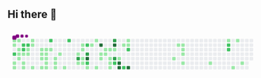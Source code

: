 ## Hi there 👋

<!--
**GhulamDarisFauzan/GhulamDarisFauzan** is a ✨ _special_ ✨ repository because its `README.md` (this file) appears on your GitHub profile.

Here are some ideas to get you started:

- 🔭 I’m currently working on ...
- 🌱 I’m currently learning ...
- 👯 I’m looking to collaborate on ...
- 🤔 I’m looking for help with ...
- 💬 Ask me about ...
- 📫 How to reach me: ...
- 😄 Pronouns: ...
- ⚡ Fun fact: ...
-->



<svg viewBox="-16 -32 880 192" width="880" height="192" xmlns="http://www.w3.org/2000/svg"><desc>Generated with https://github.com/Platane/snk</desc><style>:root{--cb:#1b1f230a;--cs:purple;--ce:#ebedf0;--c0:#ebedf0;--c1:#9be9a8;--c2:#40c463;--c3:#30a14e;--c4:#216e39}.c{shape-rendering:geometricPrecision;fill:var(--ce);stroke-width:1px;stroke:var(--cb);animation:none 32300ms linear infinite;width:12px;height:12px}@keyframes c0{0.3%{fill:var(--c1)}0.32%,100%{fill:var(--ce)}}.c.c0{fill:var(--c1);animation-name:c0}@keyframes c1{1.23%{fill:var(--c1)}1.25%,100%{fill:var(--ce)}}.c.c1{fill:var(--c1);animation-name:c1}@keyframes c2{73.67%{fill:var(--c2)}73.69%,100%{fill:var(--ce)}}.c.c2{fill:var(--c2);animation-name:c2}@keyframes c3{11.14%{fill:var(--c1)}11.16%,100%{fill:var(--ce)}}.c.c3{fill:var(--c1);animation-name:c3}@keyframes c4{11.45%{fill:var(--c1)}11.47%,100%{fill:var(--ce)}}.c.c4{fill:var(--c1);animation-name:c4}@keyframes c5{0.61%{fill:var(--c1)}0.63%,100%{fill:var(--ce)}}.c.c5{fill:var(--c1);animation-name:c5}@keyframes c6{1.85%{fill:var(--c1)}1.87%,100%{fill:var(--ce)}}.c.c6{fill:var(--c1);animation-name:c6}@keyframes c7{2.16%{fill:var(--c1)}2.18%,100%{fill:var(--ce)}}.c.c7{fill:var(--c1);animation-name:c7}@keyframes c8{10.52%{fill:var(--c1)}10.54%,100%{fill:var(--ce)}}.c.c8{fill:var(--c1);animation-name:c8}@keyframes c9{72.44%{fill:var(--c2)}72.46%,100%{fill:var(--ce)}}.c.c9{fill:var(--c2);animation-name:c9}@keyframes ca{72.75%{fill:var(--c2)}72.77%,100%{fill:var(--ce)}}.c.ca{fill:var(--c2);animation-name:ca}@keyframes cb{2.47%{fill:var(--c1)}2.49%,100%{fill:var(--ce)}}.c.cb{fill:var(--c1);animation-name:cb}@keyframes cc{9.9%{fill:var(--c1)}9.92%,100%{fill:var(--ce)}}.c.cc{fill:var(--c1);animation-name:cc}@keyframes cd{9.59%{fill:var(--c1)}9.61%,100%{fill:var(--ce)}}.c.cd{fill:var(--c1);animation-name:cd}@keyframes ce{72.13%{fill:var(--c2)}72.15%,100%{fill:var(--ce)}}.c.ce{fill:var(--c2);animation-name:ce}@keyframes cf{3.09%{fill:var(--c1)}3.11%,100%{fill:var(--ce)}}.c.cf{fill:var(--c1);animation-name:cf}@keyframes cg{2.78%{fill:var(--c1)}2.8%,100%{fill:var(--ce)}}.c.cg{fill:var(--c1);animation-name:cg}@keyframes ch{4.01%{fill:var(--c1)}4.03%,100%{fill:var(--ce)}}.c.ch{fill:var(--c1);animation-name:ch}@keyframes ci{3.71%{fill:var(--c1)}3.73%,100%{fill:var(--ce)}}.c.ci{fill:var(--c1);animation-name:ci}@keyframes cj{8.97%{fill:var(--c1)}8.99%,100%{fill:var(--ce)}}.c.cj{fill:var(--c1);animation-name:cj}@keyframes ck{5.25%{fill:var(--c1)}5.27%,100%{fill:var(--ce)}}.c.ck{fill:var(--c1);animation-name:ck}@keyframes cl{6.8%{fill:var(--c1)}6.82%,100%{fill:var(--ce)}}.c.cl{fill:var(--c1);animation-name:cl}@keyframes cm{7.11%{fill:var(--c1)}7.13%,100%{fill:var(--ce)}}.c.cm{fill:var(--c1);animation-name:cm}@keyframes cn{8.35%{fill:var(--c1)}8.37%,100%{fill:var(--ce)}}.c.cn{fill:var(--c1);animation-name:cn}@keyframes co{5.56%{fill:var(--c1)}5.58%,100%{fill:var(--ce)}}.c.co{fill:var(--c1);animation-name:co}@keyframes cp{6.49%{fill:var(--c1)}6.51%,100%{fill:var(--ce)}}.c.cp{fill:var(--c1);animation-name:cp}@keyframes cq{7.42%{fill:var(--c1)}7.44%,100%{fill:var(--ce)}}.c.cq{fill:var(--c1);animation-name:cq}@keyframes cr{7.73%{fill:var(--c1)}7.75%,100%{fill:var(--ce)}}.c.cr{fill:var(--c1);animation-name:cr}@keyframes cs{8.04%{fill:var(--c1)}8.06%,100%{fill:var(--ce)}}.c.cs{fill:var(--c1);animation-name:cs}@keyframes ct{70.27%{fill:var(--c2)}70.29%,100%{fill:var(--ce)}}.c.ct{fill:var(--c2);animation-name:ct}@keyframes cu{5.87%{fill:var(--c1)}5.89%,100%{fill:var(--ce)}}.c.cu{fill:var(--c1);animation-name:cu}@keyframes cv{14.85%{fill:var(--c1)}14.87%,100%{fill:var(--ce)}}.c.cv{fill:var(--c1);animation-name:cv}@keyframes cw{14.54%{fill:var(--c1)}14.56%,100%{fill:var(--ce)}}.c.cw{fill:var(--c1);animation-name:cw}@keyframes cx{14.23%{fill:var(--c1)}14.25%,100%{fill:var(--ce)}}.c.cx{fill:var(--c1);animation-name:cx}@keyframes cy{15.47%{fill:var(--c1)}15.49%,100%{fill:var(--ce)}}.c.cy{fill:var(--c1);animation-name:cy}@keyframes cz{34.05%{fill:var(--c1)}34.07%,100%{fill:var(--ce)}}.c.cz{fill:var(--c1);animation-name:cz}@keyframes c10{69.03%{fill:var(--c2)}69.05%,100%{fill:var(--ce)}}.c.c10{fill:var(--c2);animation-name:c10}@keyframes c11{16.71%{fill:var(--c1)}16.73%,100%{fill:var(--ce)}}.c.c11{fill:var(--c1);animation-name:c11}@keyframes c12{78.32%{fill:var(--c3)}78.34%,100%{fill:var(--ce)}}.c.c12{fill:var(--c3);animation-name:c12}@keyframes c13{32.81%{fill:var(--c1)}32.83%,100%{fill:var(--ce)}}.c.c13{fill:var(--c1);animation-name:c13}@keyframes c14{17.64%{fill:var(--c1)}17.66%,100%{fill:var(--ce)}}.c.c14{fill:var(--c1);animation-name:c14}@keyframes c15{17.33%{fill:var(--c1)}17.35%,100%{fill:var(--ce)}}.c.c15{fill:var(--c1);animation-name:c15}@keyframes c16{30.95%{fill:var(--c1)}30.97%,100%{fill:var(--ce)}}.c.c16{fill:var(--c1);animation-name:c16}@keyframes c17{30.64%{fill:var(--c1)}30.66%,100%{fill:var(--ce)}}.c.c17{fill:var(--c1);animation-name:c17}@keyframes c18{67.48%{fill:var(--c2)}67.5%,100%{fill:var(--ce)}}.c.c18{fill:var(--c2);animation-name:c18}@keyframes c19{79.25%{fill:var(--c3)}79.27%,100%{fill:var(--ce)}}.c.c19{fill:var(--c3);animation-name:c19}@keyframes c1a{86.37%{fill:var(--c4)}86.39%,100%{fill:var(--ce)}}.c.c1a{fill:var(--c4);animation-name:c1a}@keyframes c1b{65.62%{fill:var(--c2)}65.64%,100%{fill:var(--ce)}}.c.c1b{fill:var(--c2);animation-name:c1b}@keyframes c1c{30.02%{fill:var(--c1)}30.04%,100%{fill:var(--ce)}}.c.c1c{fill:var(--c1);animation-name:c1c}@keyframes c1d{19.49%{fill:var(--c1)}19.51%,100%{fill:var(--ce)}}.c.c1d{fill:var(--c1);animation-name:c1d}@keyframes c1e{18.88%{fill:var(--c1)}18.9%,100%{fill:var(--ce)}}.c.c1e{fill:var(--c1);animation-name:c1e}@keyframes c1f{29.4%{fill:var(--c1)}29.42%,100%{fill:var(--ce)}}.c.c1f{fill:var(--c1);animation-name:c1f}@keyframes c1g{84.51%{fill:var(--c4)}84.53%,100%{fill:var(--ce)}}.c.c1g{fill:var(--c4);animation-name:c1g}@keyframes c1h{26.92%{fill:var(--c1)}26.94%,100%{fill:var(--ce)}}.c.c1h{fill:var(--c1);animation-name:c1h}@keyframes c1i{27.23%{fill:var(--c1)}27.25%,100%{fill:var(--ce)}}.c.c1i{fill:var(--c1);animation-name:c1i}@keyframes c1j{20.73%{fill:var(--c1)}20.75%,100%{fill:var(--ce)}}.c.c1j{fill:var(--c1);animation-name:c1j}@keyframes c1k{26.62%{fill:var(--c1)}26.64%,100%{fill:var(--ce)}}.c.c1k{fill:var(--c1);animation-name:c1k}@keyframes c1l{21.04%{fill:var(--c1)}21.06%,100%{fill:var(--ce)}}.c.c1l{fill:var(--c1);animation-name:c1l}@keyframes c1m{27.85%{fill:var(--c1)}27.87%,100%{fill:var(--ce)}}.c.c1m{fill:var(--c1);animation-name:c1m}@keyframes c1n{28.16%{fill:var(--c1)}28.18%,100%{fill:var(--ce)}}.c.c1n{fill:var(--c1);animation-name:c1n}@keyframes c1o{28.47%{fill:var(--c1)}28.49%,100%{fill:var(--ce)}}.c.c1o{fill:var(--c1);animation-name:c1o}@keyframes c1p{83.27%{fill:var(--c3)}83.29%,100%{fill:var(--ce)}}.c.c1p{fill:var(--c3);animation-name:c1p}@keyframes c1q{83.58%{fill:var(--c4)}83.6%,100%{fill:var(--ce)}}.c.c1q{fill:var(--c4);animation-name:c1q}@keyframes c1r{21.35%{fill:var(--c1)}21.37%,100%{fill:var(--ce)}}.c.c1r{fill:var(--c1);animation-name:c1r}@keyframes c1s{81.41%{fill:var(--c3)}81.43%,100%{fill:var(--ce)}}.c.c1s{fill:var(--c3);animation-name:c1s}@keyframes c1t{63.77%{fill:var(--c2)}63.79%,100%{fill:var(--ce)}}.c.c1t{fill:var(--c2);animation-name:c1t}@keyframes c1u{24.76%{fill:var(--c1)}24.78%,100%{fill:var(--ce)}}.c.c1u{fill:var(--c1);animation-name:c1u}@keyframes c1v{88.84%{fill:var(--c4)}88.86%,100%{fill:var(--ce)}}.c.c1v{fill:var(--c4);animation-name:c1v}@keyframes c1w{89.15%{fill:var(--c4)}89.17%,100%{fill:var(--ce)}}.c.c1w{fill:var(--c4);animation-name:c1w}@keyframes c1x{22.28%{fill:var(--c1)}22.3%,100%{fill:var(--ce)}}.c.c1x{fill:var(--c1);animation-name:c1x}@keyframes c1y{62.22%{fill:var(--c2)}62.24%,100%{fill:var(--ce)}}.c.c1y{fill:var(--c2);animation-name:c1y}@keyframes c1z{22.9%{fill:var(--c1)}22.92%,100%{fill:var(--ce)}}.c.c1z{fill:var(--c1);animation-name:c1z}@keyframes c20{22.59%{fill:var(--c1)}22.61%,100%{fill:var(--ce)}}.c.c20{fill:var(--c1);animation-name:c20}@keyframes c21{60.67%{fill:var(--c2)}60.69%,100%{fill:var(--ce)}}.c.c21{fill:var(--c2);animation-name:c21}@keyframes c22{89.77%{fill:var(--c4)}89.79%,100%{fill:var(--ce)}}.c.c22{fill:var(--c4);animation-name:c22}@keyframes c23{42.71%{fill:var(--c1)}42.73%,100%{fill:var(--ce)}}.c.c23{fill:var(--c1);animation-name:c23}@keyframes c24{44.57%{fill:var(--c1)}44.59%,100%{fill:var(--ce)}}.c.c24{fill:var(--c1);animation-name:c24}@keyframes c25{44.26%{fill:var(--c1)}44.28%,100%{fill:var(--ce)}}.c.c25{fill:var(--c1);animation-name:c25}@keyframes c26{43.95%{fill:var(--c1)}43.97%,100%{fill:var(--ce)}}.c.c26{fill:var(--c1);animation-name:c26}@keyframes c27{43.64%{fill:var(--c1)}43.66%,100%{fill:var(--ce)}}.c.c27{fill:var(--c1);animation-name:c27}@keyframes c28{46.12%{fill:var(--c1)}46.14%,100%{fill:var(--ce)}}.c.c28{fill:var(--c1);animation-name:c28}@keyframes c29{47.98%{fill:var(--c1)}48%,100%{fill:var(--ce)}}.c.c29{fill:var(--c1);animation-name:c29}@keyframes c2a{53.24%{fill:var(--c1)}53.26%,100%{fill:var(--ce)}}.c.c2a{fill:var(--c1);animation-name:c2a}@keyframes c2b{53.55%{fill:var(--c2)}53.57%,100%{fill:var(--ce)}}.c.c2b{fill:var(--c2);animation-name:c2b}@keyframes c2c{53.86%{fill:var(--c2)}53.88%,100%{fill:var(--ce)}}.c.c2c{fill:var(--c2);animation-name:c2c}@keyframes c2d{49.84%{fill:var(--c1)}49.86%,100%{fill:var(--ce)}}.c.c2d{fill:var(--c1);animation-name:c2d}@keyframes c2e{52.62%{fill:var(--c1)}52.64%,100%{fill:var(--ce)}}.c.c2e{fill:var(--c1);animation-name:c2e}@keyframes c2f{50.76%{fill:var(--c1)}50.78%,100%{fill:var(--ce)}}.c.c2f{fill:var(--c1);animation-name:c2f}.u{transform-origin:0 0;transform:scale(0,1);animation:none linear 32300ms infinite}@keyframes u0{0.3%{transform:scale(0.000,1)}0.32%,0.61%{transform:scale(0.015,1)}0.63%,1.23%{transform:scale(0.031,1)}1.25%,1.85%{transform:scale(0.046,1)}1.87%,2.16%{transform:scale(0.062,1)}2.18%,2.47%{transform:scale(0.077,1)}2.49%,2.78%{transform:scale(0.092,1)}2.8%,3.09%{transform:scale(0.108,1)}3.11%,3.71%{transform:scale(0.123,1)}3.73%,4.01%{transform:scale(0.138,1)}4.03%,5.25%{transform:scale(0.154,1)}5.27%,5.56%{transform:scale(0.169,1)}5.58%,5.87%{transform:scale(0.185,1)}5.89%,6.49%{transform:scale(0.200,1)}6.51%,6.8%{transform:scale(0.215,1)}6.82%,7.11%{transform:scale(0.231,1)}7.13%,7.42%{transform:scale(0.246,1)}7.44%,7.73%{transform:scale(0.262,1)}7.75%,8.04%{transform:scale(0.277,1)}8.06%,8.35%{transform:scale(0.292,1)}8.37%,8.97%{transform:scale(0.308,1)}8.99%,9.59%{transform:scale(0.323,1)}9.61%,9.9%{transform:scale(0.338,1)}9.92%,10.52%{transform:scale(0.354,1)}10.54%,11.14%{transform:scale(0.369,1)}11.16%,11.45%{transform:scale(0.385,1)}11.47%,14.23%{transform:scale(0.400,1)}14.25%,14.54%{transform:scale(0.415,1)}14.56%,14.85%{transform:scale(0.431,1)}14.87%,15.47%{transform:scale(0.446,1)}15.49%,16.71%{transform:scale(0.462,1)}16.73%,17.33%{transform:scale(0.477,1)}17.35%,17.64%{transform:scale(0.492,1)}17.66%,18.88%{transform:scale(0.508,1)}18.9%,19.49%{transform:scale(0.523,1)}19.51%,20.73%{transform:scale(0.538,1)}20.75%,21.04%{transform:scale(0.554,1)}21.06%,21.35%{transform:scale(0.569,1)}21.37%,22.28%{transform:scale(0.585,1)}22.3%,22.59%{transform:scale(0.600,1)}22.61%,22.9%{transform:scale(0.615,1)}22.92%,24.76%{transform:scale(0.631,1)}24.78%,26.62%{transform:scale(0.646,1)}26.64%,26.92%{transform:scale(0.662,1)}26.94%,27.23%{transform:scale(0.677,1)}27.25%,27.85%{transform:scale(0.692,1)}27.87%,28.16%{transform:scale(0.708,1)}28.18%,28.47%{transform:scale(0.723,1)}28.49%,29.4%{transform:scale(0.738,1)}29.42%,30.02%{transform:scale(0.754,1)}30.04%,30.64%{transform:scale(0.769,1)}30.66%,30.95%{transform:scale(0.785,1)}30.97%,32.81%{transform:scale(0.800,1)}32.83%,34.05%{transform:scale(0.815,1)}34.07%,42.71%{transform:scale(0.831,1)}42.73%,43.64%{transform:scale(0.846,1)}43.66%,43.95%{transform:scale(0.862,1)}43.97%,44.26%{transform:scale(0.877,1)}44.28%,44.57%{transform:scale(0.892,1)}44.59%,46.12%{transform:scale(0.908,1)}46.14%,47.98%{transform:scale(0.923,1)}48%,49.84%{transform:scale(0.938,1)}49.86%,50.76%{transform:scale(0.954,1)}50.78%,52.62%{transform:scale(0.969,1)}52.64%,53.24%{transform:scale(0.985,1)}53.26%,100%{transform:scale(1.000,1)}}.u.u0{fill:var(--c1);animation-name:u0;transform-origin:0.0px 0}@keyframes u1{53.55%{transform:scale(0.000,1)}53.57%,53.86%{transform:scale(0.077,1)}53.88%,60.67%{transform:scale(0.154,1)}60.69%,62.22%{transform:scale(0.231,1)}62.24%,63.77%{transform:scale(0.308,1)}63.79%,65.62%{transform:scale(0.385,1)}65.64%,67.48%{transform:scale(0.462,1)}67.5%,69.03%{transform:scale(0.538,1)}69.05%,70.27%{transform:scale(0.615,1)}70.29%,72.13%{transform:scale(0.692,1)}72.15%,72.44%{transform:scale(0.769,1)}72.46%,72.75%{transform:scale(0.846,1)}72.77%,73.67%{transform:scale(0.923,1)}73.69%,100%{transform:scale(1.000,1)}}.u.u1{fill:var(--c2);animation-name:u1;transform-origin:626.4px 0}@keyframes u2{78.32%{transform:scale(0.000,1)}78.34%,79.25%{transform:scale(0.250,1)}79.27%,81.41%{transform:scale(0.500,1)}81.43%,83.27%{transform:scale(0.750,1)}83.29%,100%{transform:scale(1.000,1)}}.u.u2{fill:var(--c3);animation-name:u2;transform-origin:751.6px 0}@keyframes u3{83.58%{transform:scale(0.000,1)}83.6%,84.51%{transform:scale(0.167,1)}84.53%,86.37%{transform:scale(0.333,1)}86.39%,88.84%{transform:scale(0.500,1)}88.86%,89.15%{transform:scale(0.667,1)}89.17%,89.77%{transform:scale(0.833,1)}89.79%,100%{transform:scale(1.000,1)}}.u.u3{fill:var(--c4);animation-name:u3;transform-origin:790.2px 0}.s{shape-rendering:geometricPrecision;fill:var(--cs);animation:none linear 32300ms infinite}@keyframes s0{0%,99.69%{transform:translate(0px,-16px)}0.31%{transform:translate(0px,0px)}0.62%{transform:translate(16px,0px)}0.93%{transform:translate(16px,16px)}1.24%{transform:translate(0px,16px)}1.55%,73.37%{transform:translate(0px,32px)}1.86%{transform:translate(16px,32px)}2.17%{transform:translate(16px,48px)}2.79%,97.52%{transform:translate(48px,48px)}3.1%{transform:translate(48px,32px)}3.41%{transform:translate(64px,32px)}4.02%{transform:translate(64px,0px)}4.64%{transform:translate(96px,0px)}5.26%{transform:translate(96px,32px)}5.88%{transform:translate(128px,32px)}6.19%{transform:translate(128px,48px)}6.81%,96.59%{transform:translate(96px,48px)}7.12%,96.28%{transform:translate(96px,64px)}7.43%{transform:translate(112px,64px)}8.05%{transform:translate(112px,96px)}9.6%{transform:translate(32px,96px)}10.22%{transform:translate(32px,64px)}10.84%{transform:translate(0px,64px)}11.46%{transform:translate(0px,96px)}14.24%{transform:translate(144px,96px)}14.86%{transform:translate(144px,64px)}15.17%,95.05%{transform:translate(160px,64px)}15.48%{transform:translate(160px,48px)}17.03%,31.27%,78.95%{transform:translate(240px,48px)}17.96%{transform:translate(240px,0px)}18.89%{transform:translate(288px,0px)}19.2%{transform:translate(288px,16px)}19.5%{transform:translate(272px,16px)}19.81%{transform:translate(272px,32px)}21.98%,60.99%{transform:translate(384px,32px)}22.29%{transform:translate(384px,16px)}22.6%{transform:translate(400px,16px)}22.91%{transform:translate(400px,0px)}23.53%,82.97%{transform:translate(368px,0px)}24.77%,81.73%,88.54%{transform:translate(368px,64px)}25.08%{transform:translate(384px,64px)}25.39%{transform:translate(384px,48px)}26.93%{transform:translate(304px,48px)}27.24%{transform:translate(304px,64px)}27.86%{transform:translate(336px,64px)}28.48%{transform:translate(336px,96px)}30.34%{transform:translate(240px,96px)}31.89%{transform:translate(208px,48px)}32.51%{transform:translate(208px,80px)}32.82%{transform:translate(224px,80px)}33.13%{transform:translate(224px,96px)}34.06%{transform:translate(176px,96px)}34.37%{transform:translate(176px,112px)}41.8%{transform:translate(560px,112px)}42.72%{transform:translate(560px,64px)}43.34%{transform:translate(592px,64px)}44.27%{transform:translate(592px,16px)}44.58%{transform:translate(576px,16px)}44.89%{transform:translate(576px,32px)}45.2%{transform:translate(592px,32px)}46.13%{transform:translate(592px,80px)}49.54%{transform:translate(768px,80px)}49.85%{transform:translate(768px,96px)}50.46%{transform:translate(800px,96px)}52.32%{transform:translate(800px,0px)}53.25%{transform:translate(752px,0px)}53.87%{transform:translate(752px,32px)}62.54%{transform:translate(384px,112px)}63.16%{transform:translate(352px,112px)}63.78%{transform:translate(352px,80px)}65.94%{transform:translate(240px,80px)}66.87%{transform:translate(240px,32px)}67.18%{transform:translate(256px,32px)}67.8%{transform:translate(256px,0px)}71.83%{transform:translate(48px,0px)}72.14%{transform:translate(48px,16px)}72.45%{transform:translate(32px,16px)}72.76%{transform:translate(32px,32px)}73.68%{transform:translate(0px,48px)}78.02%{transform:translate(224px,48px)}78.33%{transform:translate(224px,64px)}78.64%{transform:translate(240px,64px)}81.11%{transform:translate(352px,48px)}81.42%{transform:translate(352px,64px)}83.28%{transform:translate(352px,0px)}83.59%{transform:translate(352px,16px)}85.45%{transform:translate(256px,16px)}86.38%{transform:translate(256px,64px)}89.16%{transform:translate(368px,96px)}89.78%{transform:translate(400px,96px)}90.09%{transform:translate(400px,80px)}94.74%{transform:translate(160px,80px)}98.76%{transform:translate(48px,-16px)}}.s.s0{transform:translate(0px,-16px);animation-name:s0}@keyframes s1{0%,99.69%{transform:translate(16px,-16px)}0.31%{transform:translate(0px,-16px)}0.62%{transform:translate(0px,0px)}0.93%{transform:translate(16px,0px)}1.24%{transform:translate(16px,16px)}1.55%{transform:translate(0px,16px)}1.86%,73.68%{transform:translate(0px,32px)}2.17%{transform:translate(16px,32px)}2.48%{transform:translate(16px,48px)}3.1%,97.83%{transform:translate(48px,48px)}3.41%{transform:translate(48px,32px)}3.72%{transform:translate(64px,32px)}4.33%{transform:translate(64px,0px)}4.95%{transform:translate(96px,0px)}5.57%{transform:translate(96px,32px)}6.19%{transform:translate(128px,32px)}6.5%{transform:translate(128px,48px)}7.12%,96.9%{transform:translate(96px,48px)}7.43%,96.59%{transform:translate(96px,64px)}7.74%{transform:translate(112px,64px)}8.36%{transform:translate(112px,96px)}9.91%{transform:translate(32px,96px)}10.53%{transform:translate(32px,64px)}11.15%{transform:translate(0px,64px)}11.76%{transform:translate(0px,96px)}14.55%{transform:translate(144px,96px)}15.17%{transform:translate(144px,64px)}15.48%,95.36%{transform:translate(160px,64px)}15.79%{transform:translate(160px,48px)}17.34%,31.58%,79.26%{transform:translate(240px,48px)}18.27%{transform:translate(240px,0px)}19.2%{transform:translate(288px,0px)}19.5%{transform:translate(288px,16px)}19.81%{transform:translate(272px,16px)}20.12%{transform:translate(272px,32px)}22.29%,61.3%{transform:translate(384px,32px)}22.6%{transform:translate(384px,16px)}22.91%{transform:translate(400px,16px)}23.22%{transform:translate(400px,0px)}23.84%,83.28%{transform:translate(368px,0px)}25.08%,82.04%,88.85%{transform:translate(368px,64px)}25.39%{transform:translate(384px,64px)}25.7%{transform:translate(384px,48px)}27.24%{transform:translate(304px,48px)}27.55%{transform:translate(304px,64px)}28.17%{transform:translate(336px,64px)}28.79%{transform:translate(336px,96px)}30.65%{transform:translate(240px,96px)}32.2%{transform:translate(208px,48px)}32.82%{transform:translate(208px,80px)}33.13%{transform:translate(224px,80px)}33.44%{transform:translate(224px,96px)}34.37%{transform:translate(176px,96px)}34.67%{transform:translate(176px,112px)}42.11%{transform:translate(560px,112px)}43.03%{transform:translate(560px,64px)}43.65%{transform:translate(592px,64px)}44.58%{transform:translate(592px,16px)}44.89%{transform:translate(576px,16px)}45.2%{transform:translate(576px,32px)}45.51%{transform:translate(592px,32px)}46.44%{transform:translate(592px,80px)}49.85%{transform:translate(768px,80px)}50.15%{transform:translate(768px,96px)}50.77%{transform:translate(800px,96px)}52.63%{transform:translate(800px,0px)}53.56%{transform:translate(752px,0px)}54.18%{transform:translate(752px,32px)}62.85%{transform:translate(384px,112px)}63.47%{transform:translate(352px,112px)}64.09%{transform:translate(352px,80px)}66.25%{transform:translate(240px,80px)}67.18%{transform:translate(240px,32px)}67.49%{transform:translate(256px,32px)}68.11%{transform:translate(256px,0px)}72.14%{transform:translate(48px,0px)}72.45%{transform:translate(48px,16px)}72.76%{transform:translate(32px,16px)}73.07%{transform:translate(32px,32px)}73.99%{transform:translate(0px,48px)}78.33%{transform:translate(224px,48px)}78.64%{transform:translate(224px,64px)}78.95%{transform:translate(240px,64px)}81.42%{transform:translate(352px,48px)}81.73%{transform:translate(352px,64px)}83.59%{transform:translate(352px,0px)}83.9%{transform:translate(352px,16px)}85.76%{transform:translate(256px,16px)}86.69%{transform:translate(256px,64px)}89.47%{transform:translate(368px,96px)}90.09%{transform:translate(400px,96px)}90.4%{transform:translate(400px,80px)}95.05%{transform:translate(160px,80px)}99.07%{transform:translate(48px,-16px)}}.s.s1{transform:translate(16px,-16px);animation-name:s1}@keyframes s2{0%,99.69%{transform:translate(32px,-16px)}0.62%{transform:translate(0px,-16px)}0.93%{transform:translate(0px,0px)}1.24%{transform:translate(16px,0px)}1.55%{transform:translate(16px,16px)}1.86%{transform:translate(0px,16px)}2.17%,73.99%{transform:translate(0px,32px)}2.48%{transform:translate(16px,32px)}2.79%{transform:translate(16px,48px)}3.41%,98.14%{transform:translate(48px,48px)}3.72%{transform:translate(48px,32px)}4.02%{transform:translate(64px,32px)}4.64%{transform:translate(64px,0px)}5.26%{transform:translate(96px,0px)}5.88%{transform:translate(96px,32px)}6.5%{transform:translate(128px,32px)}6.81%{transform:translate(128px,48px)}7.43%,97.21%{transform:translate(96px,48px)}7.74%,96.9%{transform:translate(96px,64px)}8.05%{transform:translate(112px,64px)}8.67%{transform:translate(112px,96px)}10.22%{transform:translate(32px,96px)}10.84%{transform:translate(32px,64px)}11.46%{transform:translate(0px,64px)}12.07%{transform:translate(0px,96px)}14.86%{transform:translate(144px,96px)}15.48%{transform:translate(144px,64px)}15.79%,95.67%{transform:translate(160px,64px)}16.1%{transform:translate(160px,48px)}17.65%,31.89%,79.57%{transform:translate(240px,48px)}18.58%{transform:translate(240px,0px)}19.5%{transform:translate(288px,0px)}19.81%{transform:translate(288px,16px)}20.12%{transform:translate(272px,16px)}20.43%{transform:translate(272px,32px)}22.6%,61.61%{transform:translate(384px,32px)}22.91%{transform:translate(384px,16px)}23.22%{transform:translate(400px,16px)}23.53%{transform:translate(400px,0px)}24.15%,83.59%{transform:translate(368px,0px)}25.39%,82.35%,89.16%{transform:translate(368px,64px)}25.7%{transform:translate(384px,64px)}26.01%{transform:translate(384px,48px)}27.55%{transform:translate(304px,48px)}27.86%{transform:translate(304px,64px)}28.48%{transform:translate(336px,64px)}29.1%{transform:translate(336px,96px)}30.96%{transform:translate(240px,96px)}32.51%{transform:translate(208px,48px)}33.13%{transform:translate(208px,80px)}33.44%{transform:translate(224px,80px)}33.75%{transform:translate(224px,96px)}34.67%{transform:translate(176px,96px)}34.98%{transform:translate(176px,112px)}42.41%{transform:translate(560px,112px)}43.34%{transform:translate(560px,64px)}43.96%{transform:translate(592px,64px)}44.89%{transform:translate(592px,16px)}45.2%{transform:translate(576px,16px)}45.51%{transform:translate(576px,32px)}45.82%{transform:translate(592px,32px)}46.75%{transform:translate(592px,80px)}50.15%{transform:translate(768px,80px)}50.46%{transform:translate(768px,96px)}51.08%{transform:translate(800px,96px)}52.94%{transform:translate(800px,0px)}53.87%{transform:translate(752px,0px)}54.49%{transform:translate(752px,32px)}63.16%{transform:translate(384px,112px)}63.78%{transform:translate(352px,112px)}64.4%{transform:translate(352px,80px)}66.56%{transform:translate(240px,80px)}67.49%{transform:translate(240px,32px)}67.8%{transform:translate(256px,32px)}68.42%{transform:translate(256px,0px)}72.45%{transform:translate(48px,0px)}72.76%{transform:translate(48px,16px)}73.07%{transform:translate(32px,16px)}73.37%{transform:translate(32px,32px)}74.3%{transform:translate(0px,48px)}78.64%{transform:translate(224px,48px)}78.95%{transform:translate(224px,64px)}79.26%{transform:translate(240px,64px)}81.73%{transform:translate(352px,48px)}82.04%{transform:translate(352px,64px)}83.9%{transform:translate(352px,0px)}84.21%{transform:translate(352px,16px)}86.07%{transform:translate(256px,16px)}87%{transform:translate(256px,64px)}89.78%{transform:translate(368px,96px)}90.4%{transform:translate(400px,96px)}90.71%{transform:translate(400px,80px)}95.36%{transform:translate(160px,80px)}99.38%{transform:translate(48px,-16px)}}.s.s2{transform:translate(32px,-16px);animation-name:s2}@keyframes s3{0%,99.69%{transform:translate(48px,-16px)}0.93%{transform:translate(0px,-16px)}1.24%{transform:translate(0px,0px)}1.55%{transform:translate(16px,0px)}1.86%{transform:translate(16px,16px)}2.17%{transform:translate(0px,16px)}2.48%,74.3%{transform:translate(0px,32px)}2.79%{transform:translate(16px,32px)}3.1%{transform:translate(16px,48px)}3.72%,98.45%{transform:translate(48px,48px)}4.02%{transform:translate(48px,32px)}4.33%{transform:translate(64px,32px)}4.95%{transform:translate(64px,0px)}5.57%{transform:translate(96px,0px)}6.19%{transform:translate(96px,32px)}6.81%{transform:translate(128px,32px)}7.12%{transform:translate(128px,48px)}7.74%,97.52%{transform:translate(96px,48px)}8.05%,97.21%{transform:translate(96px,64px)}8.36%{transform:translate(112px,64px)}8.98%{transform:translate(112px,96px)}10.53%{transform:translate(32px,96px)}11.15%{transform:translate(32px,64px)}11.76%{transform:translate(0px,64px)}12.38%{transform:translate(0px,96px)}15.17%{transform:translate(144px,96px)}15.79%{transform:translate(144px,64px)}16.1%,95.98%{transform:translate(160px,64px)}16.41%{transform:translate(160px,48px)}17.96%,32.2%,79.88%{transform:translate(240px,48px)}18.89%{transform:translate(240px,0px)}19.81%{transform:translate(288px,0px)}20.12%{transform:translate(288px,16px)}20.43%{transform:translate(272px,16px)}20.74%{transform:translate(272px,32px)}22.91%,61.92%{transform:translate(384px,32px)}23.22%{transform:translate(384px,16px)}23.53%{transform:translate(400px,16px)}23.84%{transform:translate(400px,0px)}24.46%,83.9%{transform:translate(368px,0px)}25.7%,82.66%,89.47%{transform:translate(368px,64px)}26.01%{transform:translate(384px,64px)}26.32%{transform:translate(384px,48px)}27.86%{transform:translate(304px,48px)}28.17%{transform:translate(304px,64px)}28.79%{transform:translate(336px,64px)}29.41%{transform:translate(336px,96px)}31.27%{transform:translate(240px,96px)}32.82%{transform:translate(208px,48px)}33.44%{transform:translate(208px,80px)}33.75%{transform:translate(224px,80px)}34.06%{transform:translate(224px,96px)}34.98%{transform:translate(176px,96px)}35.29%{transform:translate(176px,112px)}42.72%{transform:translate(560px,112px)}43.65%{transform:translate(560px,64px)}44.27%{transform:translate(592px,64px)}45.2%{transform:translate(592px,16px)}45.51%{transform:translate(576px,16px)}45.82%{transform:translate(576px,32px)}46.13%{transform:translate(592px,32px)}47.06%{transform:translate(592px,80px)}50.46%{transform:translate(768px,80px)}50.77%{transform:translate(768px,96px)}51.39%{transform:translate(800px,96px)}53.25%{transform:translate(800px,0px)}54.18%{transform:translate(752px,0px)}54.8%{transform:translate(752px,32px)}63.47%{transform:translate(384px,112px)}64.09%{transform:translate(352px,112px)}64.71%{transform:translate(352px,80px)}66.87%{transform:translate(240px,80px)}67.8%{transform:translate(240px,32px)}68.11%{transform:translate(256px,32px)}68.73%{transform:translate(256px,0px)}72.76%{transform:translate(48px,0px)}73.07%{transform:translate(48px,16px)}73.37%{transform:translate(32px,16px)}73.68%{transform:translate(32px,32px)}74.61%{transform:translate(0px,48px)}78.95%{transform:translate(224px,48px)}79.26%{transform:translate(224px,64px)}79.57%{transform:translate(240px,64px)}82.04%{transform:translate(352px,48px)}82.35%{transform:translate(352px,64px)}84.21%{transform:translate(352px,0px)}84.52%{transform:translate(352px,16px)}86.38%{transform:translate(256px,16px)}87.31%{transform:translate(256px,64px)}90.09%{transform:translate(368px,96px)}90.71%{transform:translate(400px,96px)}91.02%{transform:translate(400px,80px)}95.67%{transform:translate(160px,80px)}}.s.s3{transform:translate(48px,-16px);animation-name:s3}</style><rect class="c c0" x="2" y="2" rx="2" ry="2"/><rect class="c c1" x="2" y="18" rx="2" ry="2"/><rect class="c" x="2" y="34" rx="2" ry="2"/><rect class="c c2" x="2" y="50" rx="2" ry="2"/><rect class="c" x="2" y="66" rx="2" ry="2"/><rect class="c c3" x="2" y="82" rx="2" ry="2"/><rect class="c c4" x="2" y="98" rx="2" ry="2"/><rect class="c c5" x="18" y="2" rx="2" ry="2"/><rect class="c" x="18" y="18" rx="2" ry="2"/><rect class="c c6" x="18" y="34" rx="2" ry="2"/><rect class="c c7" x="18" y="50" rx="2" ry="2"/><rect class="c c8" x="18" y="66" rx="2" ry="2"/><rect class="c" x="18" y="82" rx="2" ry="2"/><rect class="c" x="18" y="98" rx="2" ry="2"/><rect class="c" x="34" y="2" rx="2" ry="2"/><rect class="c c9" x="34" y="18" rx="2" ry="2"/><rect class="c ca" x="34" y="34" rx="2" ry="2"/><rect class="c cb" x="34" y="50" rx="2" ry="2"/><rect class="c" x="34" y="66" rx="2" ry="2"/><rect class="c cc" x="34" y="82" rx="2" ry="2"/><rect class="c cd" x="34" y="98" rx="2" ry="2"/><rect class="c" x="50" y="2" rx="2" ry="2"/><rect class="c ce" x="50" y="18" rx="2" ry="2"/><rect class="c cf" x="50" y="34" rx="2" ry="2"/><rect class="c cg" x="50" y="50" rx="2" ry="2"/><rect class="c" x="50" y="66" rx="2" ry="2"/><rect class="c" x="50" y="82" rx="2" ry="2"/><rect class="c" x="50" y="98" rx="2" ry="2"/><rect class="c ch" x="66" y="2" rx="2" ry="2"/><rect class="c ci" x="66" y="18" rx="2" ry="2"/><rect class="c" x="66" y="34" rx="2" ry="2"/><rect class="c" x="66" y="50" rx="2" ry="2"/><rect class="c" x="66" y="66" rx="2" ry="2"/><rect class="c" x="66" y="82" rx="2" ry="2"/><rect class="c cj" x="66" y="98" rx="2" ry="2"/><rect class="c" x="82" y="2" rx="2" ry="2"/><rect class="c" x="82" y="18" rx="2" ry="2"/><rect class="c" x="82" y="34" rx="2" ry="2"/><rect class="c" x="82" y="50" rx="2" ry="2"/><rect class="c" x="82" y="66" rx="2" ry="2"/><rect class="c" x="82" y="82" rx="2" ry="2"/><rect class="c" x="82" y="98" rx="2" ry="2"/><rect class="c" x="98" y="2" rx="2" ry="2"/><rect class="c" x="98" y="18" rx="2" ry="2"/><rect class="c ck" x="98" y="34" rx="2" ry="2"/><rect class="c cl" x="98" y="50" rx="2" ry="2"/><rect class="c cm" x="98" y="66" rx="2" ry="2"/><rect class="c" x="98" y="82" rx="2" ry="2"/><rect class="c cn" x="98" y="98" rx="2" ry="2"/><rect class="c" x="114" y="2" rx="2" ry="2"/><rect class="c" x="114" y="18" rx="2" ry="2"/><rect class="c co" x="114" y="34" rx="2" ry="2"/><rect class="c cp" x="114" y="50" rx="2" ry="2"/><rect class="c cq" x="114" y="66" rx="2" ry="2"/><rect class="c cr" x="114" y="82" rx="2" ry="2"/><rect class="c cs" x="114" y="98" rx="2" ry="2"/><rect class="c ct" x="130" y="2" rx="2" ry="2"/><rect class="c" x="130" y="18" rx="2" ry="2"/><rect class="c cu" x="130" y="34" rx="2" ry="2"/><rect class="c" x="130" y="50" rx="2" ry="2"/><rect class="c" x="130" y="66" rx="2" ry="2"/><rect class="c" x="130" y="82" rx="2" ry="2"/><rect class="c" x="130" y="98" rx="2" ry="2"/><rect class="c" x="146" y="2" rx="2" ry="2"/><rect class="c" x="146" y="18" rx="2" ry="2"/><rect class="c" x="146" y="34" rx="2" ry="2"/><rect class="c" x="146" y="50" rx="2" ry="2"/><rect class="c cv" x="146" y="66" rx="2" ry="2"/><rect class="c cw" x="146" y="82" rx="2" ry="2"/><rect class="c cx" x="146" y="98" rx="2" ry="2"/><rect class="c" x="162" y="2" rx="2" ry="2"/><rect class="c" x="162" y="18" rx="2" ry="2"/><rect class="c" x="162" y="34" rx="2" ry="2"/><rect class="c cy" x="162" y="50" rx="2" ry="2"/><rect class="c" x="162" y="66" rx="2" ry="2"/><rect class="c" x="162" y="82" rx="2" ry="2"/><rect class="c" x="162" y="98" rx="2" ry="2"/><rect class="c" x="178" y="2" rx="2" ry="2"/><rect class="c" x="178" y="18" rx="2" ry="2"/><rect class="c" x="178" y="34" rx="2" ry="2"/><rect class="c" x="178" y="50" rx="2" ry="2"/><rect class="c" x="178" y="66" rx="2" ry="2"/><rect class="c" x="178" y="82" rx="2" ry="2"/><rect class="c cz" x="178" y="98" rx="2" ry="2"/><rect class="c c10" x="194" y="2" rx="2" ry="2"/><rect class="c" x="194" y="18" rx="2" ry="2"/><rect class="c" x="194" y="34" rx="2" ry="2"/><rect class="c" x="194" y="50" rx="2" ry="2"/><rect class="c" x="194" y="66" rx="2" ry="2"/><rect class="c" x="194" y="82" rx="2" ry="2"/><rect class="c" x="194" y="98" rx="2" ry="2"/><rect class="c" x="210" y="2" rx="2" ry="2"/><rect class="c" x="210" y="18" rx="2" ry="2"/><rect class="c" x="210" y="34" rx="2" ry="2"/><rect class="c" x="210" y="50" rx="2" ry="2"/><rect class="c" x="210" y="66" rx="2" ry="2"/><rect class="c" x="210" y="82" rx="2" ry="2"/><rect class="c" x="210" y="98" rx="2" ry="2"/><rect class="c" x="226" y="2" rx="2" ry="2"/><rect class="c" x="226" y="18" rx="2" ry="2"/><rect class="c" x="226" y="34" rx="2" ry="2"/><rect class="c c11" x="226" y="50" rx="2" ry="2"/><rect class="c c12" x="226" y="66" rx="2" ry="2"/><rect class="c c13" x="226" y="82" rx="2" ry="2"/><rect class="c" x="226" y="98" rx="2" ry="2"/><rect class="c" x="242" y="2" rx="2" ry="2"/><rect class="c c14" x="242" y="18" rx="2" ry="2"/><rect class="c c15" x="242" y="34" rx="2" ry="2"/><rect class="c" x="242" y="50" rx="2" ry="2"/><rect class="c c16" x="242" y="66" rx="2" ry="2"/><rect class="c c17" x="242" y="82" rx="2" ry="2"/><rect class="c" x="242" y="98" rx="2" ry="2"/><rect class="c" x="258" y="2" rx="2" ry="2"/><rect class="c c18" x="258" y="18" rx="2" ry="2"/><rect class="c" x="258" y="34" rx="2" ry="2"/><rect class="c c19" x="258" y="50" rx="2" ry="2"/><rect class="c c1a" x="258" y="66" rx="2" ry="2"/><rect class="c c1b" x="258" y="82" rx="2" ry="2"/><rect class="c c1c" x="258" y="98" rx="2" ry="2"/><rect class="c" x="274" y="2" rx="2" ry="2"/><rect class="c c1d" x="274" y="18" rx="2" ry="2"/><rect class="c" x="274" y="34" rx="2" ry="2"/><rect class="c" x="274" y="50" rx="2" ry="2"/><rect class="c" x="274" y="66" rx="2" ry="2"/><rect class="c" x="274" y="82" rx="2" ry="2"/><rect class="c" x="274" y="98" rx="2" ry="2"/><rect class="c c1e" x="290" y="2" rx="2" ry="2"/><rect class="c" x="290" y="18" rx="2" ry="2"/><rect class="c" x="290" y="34" rx="2" ry="2"/><rect class="c" x="290" y="50" rx="2" ry="2"/><rect class="c" x="290" y="66" rx="2" ry="2"/><rect class="c" x="290" y="82" rx="2" ry="2"/><rect class="c c1f" x="290" y="98" rx="2" ry="2"/><rect class="c" x="306" y="2" rx="2" ry="2"/><rect class="c c1g" x="306" y="18" rx="2" ry="2"/><rect class="c" x="306" y="34" rx="2" ry="2"/><rect class="c c1h" x="306" y="50" rx="2" ry="2"/><rect class="c c1i" x="306" y="66" rx="2" ry="2"/><rect class="c" x="306" y="82" rx="2" ry="2"/><rect class="c" x="306" y="98" rx="2" ry="2"/><rect class="c" x="322" y="2" rx="2" ry="2"/><rect class="c" x="322" y="18" rx="2" ry="2"/><rect class="c c1j" x="322" y="34" rx="2" ry="2"/><rect class="c c1k" x="322" y="50" rx="2" ry="2"/><rect class="c" x="322" y="66" rx="2" ry="2"/><rect class="c" x="322" y="82" rx="2" ry="2"/><rect class="c" x="322" y="98" rx="2" ry="2"/><rect class="c" x="338" y="2" rx="2" ry="2"/><rect class="c" x="338" y="18" rx="2" ry="2"/><rect class="c c1l" x="338" y="34" rx="2" ry="2"/><rect class="c" x="338" y="50" rx="2" ry="2"/><rect class="c c1m" x="338" y="66" rx="2" ry="2"/><rect class="c c1n" x="338" y="82" rx="2" ry="2"/><rect class="c c1o" x="338" y="98" rx="2" ry="2"/><rect class="c c1p" x="354" y="2" rx="2" ry="2"/><rect class="c c1q" x="354" y="18" rx="2" ry="2"/><rect class="c c1r" x="354" y="34" rx="2" ry="2"/><rect class="c" x="354" y="50" rx="2" ry="2"/><rect class="c c1s" x="354" y="66" rx="2" ry="2"/><rect class="c c1t" x="354" y="82" rx="2" ry="2"/><rect class="c" x="354" y="98" rx="2" ry="2"/><rect class="c" x="370" y="2" rx="2" ry="2"/><rect class="c" x="370" y="18" rx="2" ry="2"/><rect class="c" x="370" y="34" rx="2" ry="2"/><rect class="c" x="370" y="50" rx="2" ry="2"/><rect class="c c1u" x="370" y="66" rx="2" ry="2"/><rect class="c c1v" x="370" y="82" rx="2" ry="2"/><rect class="c c1w" x="370" y="98" rx="2" ry="2"/><rect class="c" x="386" y="2" rx="2" ry="2"/><rect class="c c1x" x="386" y="18" rx="2" ry="2"/><rect class="c" x="386" y="34" rx="2" ry="2"/><rect class="c" x="386" y="50" rx="2" ry="2"/><rect class="c" x="386" y="66" rx="2" ry="2"/><rect class="c" x="386" y="82" rx="2" ry="2"/><rect class="c c1y" x="386" y="98" rx="2" ry="2"/><rect class="c c1z" x="402" y="2" rx="2" ry="2"/><rect class="c c20" x="402" y="18" rx="2" ry="2"/><rect class="c c21" x="402" y="34" rx="2" ry="2"/><rect class="c" x="402" y="50" rx="2" ry="2"/><rect class="c" x="402" y="66" rx="2" ry="2"/><rect class="c" x="402" y="82" rx="2" ry="2"/><rect class="c c22" x="402" y="98" rx="2" ry="2"/><rect class="c" x="418" y="2" rx="2" ry="2"/><rect class="c" x="418" y="18" rx="2" ry="2"/><rect class="c" x="418" y="34" rx="2" ry="2"/><rect class="c" x="418" y="50" rx="2" ry="2"/><rect class="c" x="418" y="66" rx="2" ry="2"/><rect class="c" x="418" y="82" rx="2" ry="2"/><rect class="c" x="418" y="98" rx="2" ry="2"/><rect class="c" x="434" y="2" rx="2" ry="2"/><rect class="c" x="434" y="18" rx="2" ry="2"/><rect class="c" x="434" y="34" rx="2" ry="2"/><rect class="c" x="434" y="50" rx="2" ry="2"/><rect class="c" x="434" y="66" rx="2" ry="2"/><rect class="c" x="434" y="82" rx="2" ry="2"/><rect class="c" x="434" y="98" rx="2" ry="2"/><rect class="c" x="450" y="2" rx="2" ry="2"/><rect class="c" x="450" y="18" rx="2" ry="2"/><rect class="c" x="450" y="34" rx="2" ry="2"/><rect class="c" x="450" y="50" rx="2" ry="2"/><rect class="c" x="450" y="66" rx="2" ry="2"/><rect class="c" x="450" y="82" rx="2" ry="2"/><rect class="c" x="450" y="98" rx="2" ry="2"/><rect class="c" x="466" y="2" rx="2" ry="2"/><rect class="c" x="466" y="18" rx="2" ry="2"/><rect class="c" x="466" y="34" rx="2" ry="2"/><rect class="c" x="466" y="50" rx="2" ry="2"/><rect class="c" x="466" y="66" rx="2" ry="2"/><rect class="c" x="466" y="82" rx="2" ry="2"/><rect class="c" x="466" y="98" rx="2" ry="2"/><rect class="c" x="482" y="2" rx="2" ry="2"/><rect class="c" x="482" y="18" rx="2" ry="2"/><rect class="c" x="482" y="34" rx="2" ry="2"/><rect class="c" x="482" y="50" rx="2" ry="2"/><rect class="c" x="482" y="66" rx="2" ry="2"/><rect class="c" x="482" y="82" rx="2" ry="2"/><rect class="c" x="482" y="98" rx="2" ry="2"/><rect class="c" x="498" y="2" rx="2" ry="2"/><rect class="c" x="498" y="18" rx="2" ry="2"/><rect class="c" x="498" y="34" rx="2" ry="2"/><rect class="c" x="498" y="50" rx="2" ry="2"/><rect class="c" x="498" y="66" rx="2" ry="2"/><rect class="c" x="498" y="82" rx="2" ry="2"/><rect class="c" x="498" y="98" rx="2" ry="2"/><rect class="c" x="514" y="2" rx="2" ry="2"/><rect class="c" x="514" y="18" rx="2" ry="2"/><rect class="c" x="514" y="34" rx="2" ry="2"/><rect class="c" x="514" y="50" rx="2" ry="2"/><rect class="c" x="514" y="66" rx="2" ry="2"/><rect class="c" x="514" y="82" rx="2" ry="2"/><rect class="c" x="514" y="98" rx="2" ry="2"/><rect class="c" x="530" y="2" rx="2" ry="2"/><rect class="c" x="530" y="18" rx="2" ry="2"/><rect class="c" x="530" y="34" rx="2" ry="2"/><rect class="c" x="530" y="50" rx="2" ry="2"/><rect class="c" x="530" y="66" rx="2" ry="2"/><rect class="c" x="530" y="82" rx="2" ry="2"/><rect class="c" x="530" y="98" rx="2" ry="2"/><rect class="c" x="546" y="2" rx="2" ry="2"/><rect class="c" x="546" y="18" rx="2" ry="2"/><rect class="c" x="546" y="34" rx="2" ry="2"/><rect class="c" x="546" y="50" rx="2" ry="2"/><rect class="c" x="546" y="66" rx="2" ry="2"/><rect class="c" x="546" y="82" rx="2" ry="2"/><rect class="c" x="546" y="98" rx="2" ry="2"/><rect class="c" x="562" y="2" rx="2" ry="2"/><rect class="c" x="562" y="18" rx="2" ry="2"/><rect class="c" x="562" y="34" rx="2" ry="2"/><rect class="c" x="562" y="50" rx="2" ry="2"/><rect class="c c23" x="562" y="66" rx="2" ry="2"/><rect class="c" x="562" y="82" rx="2" ry="2"/><rect class="c" x="562" y="98" rx="2" ry="2"/><rect class="c" x="578" y="2" rx="2" ry="2"/><rect class="c c24" x="578" y="18" rx="2" ry="2"/><rect class="c" x="578" y="34" rx="2" ry="2"/><rect class="c" x="578" y="50" rx="2" ry="2"/><rect class="c" x="578" y="66" rx="2" ry="2"/><rect class="c" x="578" y="82" rx="2" ry="2"/><rect class="c" x="578" y="98" rx="2" ry="2"/><rect class="c" x="594" y="2" rx="2" ry="2"/><rect class="c c25" x="594" y="18" rx="2" ry="2"/><rect class="c c26" x="594" y="34" rx="2" ry="2"/><rect class="c c27" x="594" y="50" rx="2" ry="2"/><rect class="c" x="594" y="66" rx="2" ry="2"/><rect class="c c28" x="594" y="82" rx="2" ry="2"/><rect class="c" x="594" y="98" rx="2" ry="2"/><rect class="c" x="610" y="2" rx="2" ry="2"/><rect class="c" x="610" y="18" rx="2" ry="2"/><rect class="c" x="610" y="34" rx="2" ry="2"/><rect class="c" x="610" y="50" rx="2" ry="2"/><rect class="c" x="610" y="66" rx="2" ry="2"/><rect class="c" x="610" y="82" rx="2" ry="2"/><rect class="c" x="610" y="98" rx="2" ry="2"/><rect class="c" x="626" y="2" rx="2" ry="2"/><rect class="c" x="626" y="18" rx="2" ry="2"/><rect class="c" x="626" y="34" rx="2" ry="2"/><rect class="c" x="626" y="50" rx="2" ry="2"/><rect class="c" x="626" y="66" rx="2" ry="2"/><rect class="c" x="626" y="82" rx="2" ry="2"/><rect class="c" x="626" y="98" rx="2" ry="2"/><rect class="c" x="642" y="2" rx="2" ry="2"/><rect class="c" x="642" y="18" rx="2" ry="2"/><rect class="c" x="642" y="34" rx="2" ry="2"/><rect class="c" x="642" y="50" rx="2" ry="2"/><rect class="c" x="642" y="66" rx="2" ry="2"/><rect class="c" x="642" y="82" rx="2" ry="2"/><rect class="c" x="642" y="98" rx="2" ry="2"/><rect class="c" x="658" y="2" rx="2" ry="2"/><rect class="c" x="658" y="18" rx="2" ry="2"/><rect class="c" x="658" y="34" rx="2" ry="2"/><rect class="c" x="658" y="50" rx="2" ry="2"/><rect class="c" x="658" y="66" rx="2" ry="2"/><rect class="c" x="658" y="82" rx="2" ry="2"/><rect class="c" x="658" y="98" rx="2" ry="2"/><rect class="c" x="674" y="2" rx="2" ry="2"/><rect class="c" x="674" y="18" rx="2" ry="2"/><rect class="c" x="674" y="34" rx="2" ry="2"/><rect class="c" x="674" y="50" rx="2" ry="2"/><rect class="c" x="674" y="66" rx="2" ry="2"/><rect class="c" x="674" y="82" rx="2" ry="2"/><rect class="c" x="674" y="98" rx="2" ry="2"/><rect class="c" x="690" y="2" rx="2" ry="2"/><rect class="c" x="690" y="18" rx="2" ry="2"/><rect class="c" x="690" y="34" rx="2" ry="2"/><rect class="c" x="690" y="50" rx="2" ry="2"/><rect class="c" x="690" y="66" rx="2" ry="2"/><rect class="c c29" x="690" y="82" rx="2" ry="2"/><rect class="c" x="690" y="98" rx="2" ry="2"/><rect class="c" x="706" y="2" rx="2" ry="2"/><rect class="c" x="706" y="18" rx="2" ry="2"/><rect class="c" x="706" y="34" rx="2" ry="2"/><rect class="c" x="706" y="50" rx="2" ry="2"/><rect class="c" x="706" y="66" rx="2" ry="2"/><rect class="c" x="706" y="82" rx="2" ry="2"/><rect class="c" x="706" y="98" rx="2" ry="2"/><rect class="c" x="722" y="2" rx="2" ry="2"/><rect class="c" x="722" y="18" rx="2" ry="2"/><rect class="c" x="722" y="34" rx="2" ry="2"/><rect class="c" x="722" y="50" rx="2" ry="2"/><rect class="c" x="722" y="66" rx="2" ry="2"/><rect class="c" x="722" y="82" rx="2" ry="2"/><rect class="c" x="722" y="98" rx="2" ry="2"/><rect class="c" x="738" y="2" rx="2" ry="2"/><rect class="c" x="738" y="18" rx="2" ry="2"/><rect class="c" x="738" y="34" rx="2" ry="2"/><rect class="c" x="738" y="50" rx="2" ry="2"/><rect class="c" x="738" y="66" rx="2" ry="2"/><rect class="c" x="738" y="82" rx="2" ry="2"/><rect class="c" x="738" y="98" rx="2" ry="2"/><rect class="c c2a" x="754" y="2" rx="2" ry="2"/><rect class="c c2b" x="754" y="18" rx="2" ry="2"/><rect class="c c2c" x="754" y="34" rx="2" ry="2"/><rect class="c" x="754" y="50" rx="2" ry="2"/><rect class="c" x="754" y="66" rx="2" ry="2"/><rect class="c" x="754" y="82" rx="2" ry="2"/><rect class="c" x="754" y="98" rx="2" ry="2"/><rect class="c" x="770" y="2" rx="2" ry="2"/><rect class="c" x="770" y="18" rx="2" ry="2"/><rect class="c" x="770" y="34" rx="2" ry="2"/><rect class="c" x="770" y="50" rx="2" ry="2"/><rect class="c" x="770" y="66" rx="2" ry="2"/><rect class="c" x="770" y="82" rx="2" ry="2"/><rect class="c c2d" x="770" y="98" rx="2" ry="2"/><rect class="c c2e" x="786" y="2" rx="2" ry="2"/><rect class="c" x="786" y="18" rx="2" ry="2"/><rect class="c" x="786" y="34" rx="2" ry="2"/><rect class="c" x="786" y="50" rx="2" ry="2"/><rect class="c" x="786" y="66" rx="2" ry="2"/><rect class="c" x="786" y="82" rx="2" ry="2"/><rect class="c" x="786" y="98" rx="2" ry="2"/><rect class="c" x="802" y="2" rx="2" ry="2"/><rect class="c" x="802" y="18" rx="2" ry="2"/><rect class="c" x="802" y="34" rx="2" ry="2"/><rect class="c" x="802" y="50" rx="2" ry="2"/><rect class="c" x="802" y="66" rx="2" ry="2"/><rect class="c c2f" x="802" y="82" rx="2" ry="2"/><rect class="c" x="802" y="98" rx="2" ry="2"/><rect class="c" x="818" y="2" rx="2" ry="2"/><rect class="c" x="818" y="18" rx="2" ry="2"/><rect class="c" x="818" y="34" rx="2" ry="2"/><rect class="c" x="818" y="50" rx="2" ry="2"/><rect class="c" x="818" y="66" rx="2" ry="2"/><rect class="c" x="818" y="82" rx="2" ry="2"/><rect class="c" x="818" y="98" rx="2" ry="2"/><rect class="c" x="834" y="2" rx="2" ry="2"/><rect class="c" x="834" y="18" rx="2" ry="2"/><rect class="c" x="834" y="34" rx="2" ry="2"/><rect class="c" x="834" y="50" rx="2" ry="2"/><rect class="c" x="834" y="66" rx="2" ry="2"/><rect class="u u0" height="12" width="627.0" x="0.0" y="144"/><rect class="u u1" height="12" width="125.9" x="626.4" y="144"/><rect class="u u2" height="12" width="39.1" x="751.6" y="144"/><rect class="u u3" height="12" width="58.4" x="790.2" y="144"/><rect class="s s0" x="0.8" y="0.8" width="14.4" height="14.4" rx="4.5" ry="4.5"/><rect class="s s1" x="1.8" y="1.8" width="12.3" height="12.3" rx="4.1" ry="4.1"/><rect class="s s2" x="2.6" y="2.6" width="10.8" height="10.8" rx="3.6" ry="3.6"/><rect class="s s3" x="3.0" y="3.0" width="9.9" height="9.9" rx="3.3" ry="3.3"/></svg>
